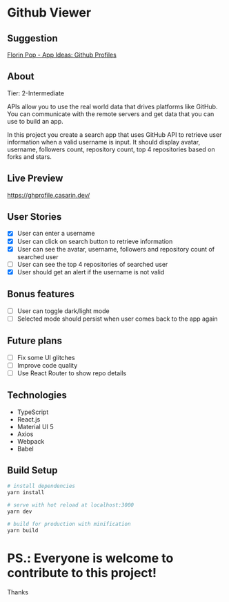 # Github Viewer

## Suggestion

[Florin Pop - App Ideas: Github Profiles](https://github.com/florinpop17/app-ideas/blob/master/Projects/2-Intermediate/GitHub-Profiles.md)

## About

Tier: 2-Intermediate

APIs allow you to use the real world data that drives platforms like GitHub. You can communicate with the remote servers and get data that you can use to build an app.

In this project you create a search app that uses GitHub API to retrieve user information when a valid username is input. It should display avatar, username, followers count, repository count, top 4 repositories based on forks and stars.

## Live Preview

https://ghprofile.casarin.dev/

## User Stories

-   [x] User can enter a username
-   [x] User can click on search button to retrieve information
-   [x] User can see the avatar, username, followers and repository count of searched user
-   [ ] User can see the top 4 repositories of searched user
-   [x] User should get an alert if the username is not valid

## Bonus features

-   [ ] User can toggle dark/light mode
-   [ ] Selected mode should persist when user comes back to the app again

## Future plans

-   [ ] Fix some UI glitches
-   [ ] Improve code quality
-   [ ] Use React Router to show repo details

## Technologies

-   TypeScript
-   React.js
-   Material UI 5
-   Axios
-   Webpack
-   Babel

## Build Setup

```bash
# install dependencies
yarn install

# serve with hot reload at localhost:3000
yarn dev

# build for production with minification
yarn build
```

# PS.: Everyone is welcome to contribute to this project!

Thanks
